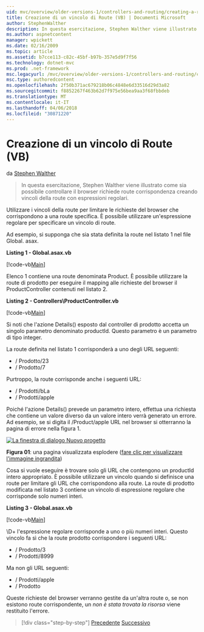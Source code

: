```yaml
---
uid: mvc/overview/older-versions-1/controllers-and-routing/creating-a-route-constraint-vb
title: Creazione di un vincolo di Route (VB) | Documenti Microsoft
author: StephenWalther
description: In questa esercitazione, Stephen Walther viene illustrato come sia possibile controllare il browser richiede route corrispondenza creando vincoli della route con espressioni regolari.
ms.author: aspnetcontent
manager: wpickett
ms.date: 02/16/2009
ms.topic: article
ms.assetid: b7cce113-c82c-45bf-b97b-357e5d9f7f56
ms.technology: dotnet-mvc
ms.prod: .net-framework
msc.legacyurl: /mvc/overview/older-versions-1/controllers-and-routing/creating-a-route-constraint-vb
msc.type: authoredcontent
ms.openlocfilehash: 2f50b371ac679218b06c4848e6d33516d29d3a82
ms.sourcegitcommit: f8852267f463b62d7f975e56bea9aa3f68fbbdeb
ms.translationtype: MT
ms.contentlocale: it-IT
ms.lasthandoff: 04/06/2018
ms.locfileid: "30871220"
---
```

<a name="creating-a-route-constraint-vb"></a>Creazione di un vincolo di Route (VB)
====================
da [Stephen Walther](https://github.com/StephenWalther)

> In questa esercitazione, Stephen Walther viene illustrato come sia possibile controllare il browser richiede route corrispondenza creando vincoli della route con espressioni regolari.


Utilizzare i vincoli della route per limitare le richieste del browser che corrispondono a una route specifica. È possibile utilizzare un'espressione regolare per specificare un vincolo di route.

Ad esempio, si supponga che sia stata definita la route nel listato 1 nel file Global. asax.

**Listing 1 - Global.asax.vb**

[!code-vb[Main](creating-a-route-constraint-vb/samples/sample1.vb)]

Elenco 1 contiene una route denominata Product. È possibile utilizzare la route di prodotto per eseguire il mapping alle richieste del browser il ProductController contenuti nel listato 2.

**Listing 2 - Controllers\ProductController.vb**

[!code-vb[Main](creating-a-route-constraint-vb/samples/sample2.vb)]

Si noti che l'azione Details() esposto dal controller di prodotto accetta un singolo parametro denominato productId. Questo parametro è un parametro di tipo integer.

La route definita nel listato 1 corrisponderà a uno degli URL seguenti:

- / Prodotto/23
- / Prodotto/7

Purtroppo, la route corrisponde anche i seguenti URL:

- / Prodotti/bLa
- / Prodotti/apple

Poiché l'azione Details() prevede un parametro intero, effettua una richiesta che contiene un valore diverso da un valore intero verrà generato un errore. Ad esempio, se si digita il /Product/apple URL nel browser si otterranno la pagina di errore nella figura 1.


[![La finestra di dialogo Nuovo progetto](creating-a-route-constraint-vb/_static/image1.jpg)](creating-a-route-constraint-vb/_static/image1.png)

**Figura 01**: una pagina visualizzata esplodere ([fare clic per visualizzare l'immagine ingrandita](creating-a-route-constraint-vb/_static/image2.png))


Cosa si vuole eseguire è trovare solo gli URL che contengono un productId intero appropriato. È possibile utilizzare un vincolo quando si definisce una route per limitare gli URL che corrispondono alla route. La route di prodotto modificata nel listato 3 contiene un vincolo di espressione regolare che corrisponde solo numeri interi.

**Listing 3 - Global.asax.vb**

[!code-vb[Main](creating-a-route-constraint-vb/samples/sample3.vb)]

\D+ l'espressione regolare corrisponde a uno o più numeri interi. Questo vincolo fa sì che la route prodotto corrispondere i seguenti URL:

- / Prodotto/3
- / Prodotti/8999

Ma non gli URL seguenti:

- / Prodotti/apple
- / Prodotto

Queste richieste del browser verranno gestite da un'altra route o, se non esistono route corrispondente, un *non è stata trovata la risorsa* viene restituito l'errore.

> [!div class="step-by-step"]
> [Precedente](creating-custom-routes-vb.md)
> [Successivo](creating-a-custom-route-constraint-vb.md)
